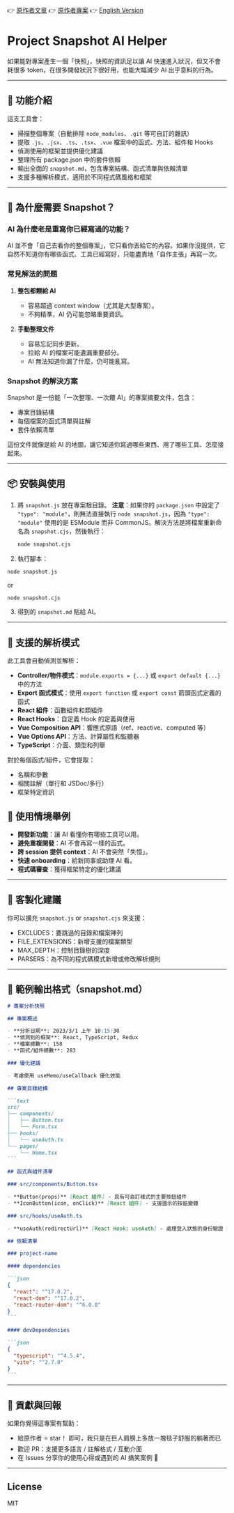 👉 [原作者文章](https://jackle.pro/articles/ai-rewrite-functions-snapshot-solution)
👉 [原作者專案](https://github.com/chenjackle45/project-snapshot-ai-helper)
👉 [English Version](./README_EN.md)

# Project Snapshot AI Helper

如果能對專案產生一個「快照」，快照的資訊足以讓 AI 快速進入狀況，但又不會耗很多 token，在很多開發狀況下很好用，也能大幅減少 AI 出乎意料的行為。

---

## 🚀 功能介紹

這支工具會：

- 掃描整個專案（自動排除 `node_modules`、`.git` 等可自訂的雜訊）
- 提取 `.js`、`.jsx`、`.ts`、`.tsx`、`.vue` 檔案中的函式、方法、組件和 Hooks
- 偵測使用的框架並提供優化建議
- 整理所有 package.json 中的套件依賴
- 輸出全面的 `snapshot.md`，包含專案結構、函式清單與依賴清單
- 支援多種解析模式，適用於不同程式碼風格和框架

---

## 🤔 為什麼需要 Snapshot？

### AI 為什麼老是重寫你已經寫過的功能？

AI 並不會「自己去看你的整個專案」，它只看你丟給它的內容。如果你沒提供，它自然不知道你有哪些函式、工具已經寫好，只能盡責地「自作主張」再寫一次。

### 常見解法的問題

1. **整包都餵給 AI**

   - 容易超過 context window（尤其是大型專案）。
   - 不夠精準，AI 仍可能忽略重要資訊。

2. **手動整理文件**
   - 容易忘記同步更新。
   - 拉給 AI 的檔案可能遺漏重要部分。
   - AI 無法知道你漏了什麼，仍可能亂寫。

### Snapshot 的解決方案

Snapshot 是一份能「一次整理、一次餵 AI」的專案摘要文件，包含：

- 專案目錄結構
- 每個檔案的函式清單與註解
- 套件依賴清單

這份文件就像是給 AI 的地圖，讓它知道你寫過哪些東西、用了哪些工具、怎麼接起來。

---

## 📦 安裝與使用

1. 將 `snapshot.js` 放在專案根目錄。
   **注意**：如果你的 `package.json` 中設定了 `"type": "module"`，則無法直接執行 `node snapshot.js`，因為 `"type": "module"` 使用的是 ESModule 而非 CommonJS。解決方法是將檔案重新命名為 `snapshot.cjs`，然後執行：

   ```bash
   node snapshot.cjs
   ```

2. 執行腳本：

```bash
node snapshot.js
```

or

```bash
node snapshot.cjs
```

3. 得到的 `snapshot.md` 貼給 AI。

---

<!-- ## 🧮 Supported Parsing Patterns

This tool automatically detects and parses:

- **Controller/Object Pattern**: Methods in `module.exports = {...}` or `export default {...}`
- **Export Function Pattern**: Functions using `export function` or `export const` arrow functions
- **React Components**: Both functional and class components
- **React Hooks**: Custom hook definitions and usage
- **Vue Composition API**: Reactivity primitives (ref, reactive, computed, etc.)
- **Vue Options API**: Methods, computed properties, and watchers
- **TypeScript**: Interfaces, types, and enums

For each function/component, it extracts:

- Name and parameters
- Associated comments (both single-line and JSDoc/multi-line)
- Framework-specific information -->

## 🧮 支援的解析模式

此工具會自動偵測並解析：

- **Controller/物件模式**：`module.exports = {...}` 或 `export default {...}` 中的方法
- **Export 函式模式**：使用 `export function` 或 `export const` 箭頭函式定義的函式
- **React 組件**：函數組件和類組件
- **React Hooks**：自定義 Hook 的定義與使用
- **Vue Composition API**：響應式原語（ref、reactive、computed 等）
- **Vue Options API**：方法、計算屬性和監聽器
- **TypeScript**：介面、類型和列舉

對於每個函式/組件，它會提取：

- 名稱和參數
- 相關註解（單行和 JSDoc/多行）
- 框架特定資訊

## 🧠 使用情境舉例

- **開發新功能**：讓 AI 看懂你有哪些工具可以用。
- **避免重複開發**：AI 不會再寫一樣的函式。
- **跨 session 提供 context**：AI 不會突然「失憶」。
- **快速 onboarding**：給新同事或助理 AI 看。
- **程式碼審查**：獲得框架特定的優化建議

---

## 🔧 客製化建議

你可以擴充 `snapshot.js` or `snapshot.cjs` 來支援：

- EXCLUDES：要跳過的目錄和檔案陣列
- FILE_EXTENSIONS：新增支援的檔案類型
- MAX_DEPTH：控制目錄樹的深度
- PARSERS：為不同的程式碼模式新增或修改解析規則

---

## 📄 範例輸出格式（snapshot.md）

````md
# 專案分析快照

## 專案概述

- **分析日期**: 2023/3/1 上午 10:15:30
- **偵測到的框架**: React, TypeScript, Redux
- **檔案總數**: 158
- **函式/組件總數**: 283

### 優化建議

- 考慮使用 useMemo/useCallback 優化效能

## 專案目錄結構

```text
src/
├── components/
│   ├── Button.tsx
│   └── Form.tsx
├── hooks/
│   └── useAuth.ts
└── pages/
    └── Home.tsx
```

## 函式與組件清單

### src/components/Button.tsx

- **Button(props)** [React 組件] - 具有可自訂樣式的主要按鈕組件
- **IconButton(icon, onClick)** [React 組件] - 支援圖示的按鈕變體

### src/hooks/useAuth.ts

- **useAuth(redirectUrl)** [React Hook: useAuth] - 處理登入狀態的身份驗證 Hook

## 依賴清單

### project-name

#### dependencies

```json
{
  "react": "^17.0.2",
  "react-dom": "^17.0.2",
  "react-router-dom": "^6.0.0"
}
```

#### devDependencies

```json
{
  "typescript": "^4.5.4",
  "vite": "^2.7.0"
}
```
````

---

## 🙌 貢獻與回報

如果你覺得這專案有幫助：

- 給原作者 ⭐️ star！ 即可，我只是在巨人肩膀上多放一塊毯子舒服的躺著而已
- 歡迎 PR：支援更多語言 / 註解格式 / 互動介面
- 在 Issues 分享你的使用心得或遇到的 AI 搞笑案例 🤖

---

## License

MIT
